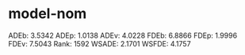 # model-nom

ADEb: 3.5342
ADEp: 1.0138
ADEv: 4.0228
FDEb: 6.8866
FDEp: 1.9996
FDEv: 7.5043
Rank: 1592
WSADE: 2.1701
WSFDE: 4.1757
